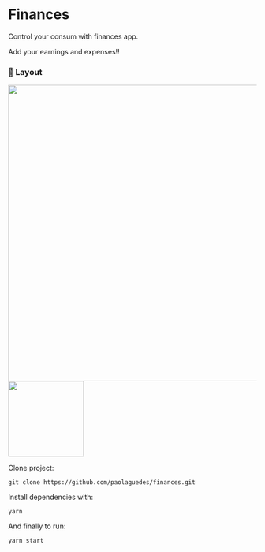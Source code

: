# Finances

Control your consum with finances app.

Add your earnings and expenses!!

### 🎨 Layout
<div syle="display:flex;">
<img src="https://user-images.githubusercontent.com/53832972/141515289-931407a4-b5ba-4fb3-a668-a223a60ef781.PNG" width="600">
<img src="https://user-images.githubusercontent.com/53832972/141515543-c24acb6e-a915-499e-a275-627414a8ea70.PNG" width="153">
</div>

Clone project:

```
git clone https://github.com/paolaguedes/finances.git
```

Install dependencies with:

```
yarn
```

And finally to run:

```
yarn start
```
